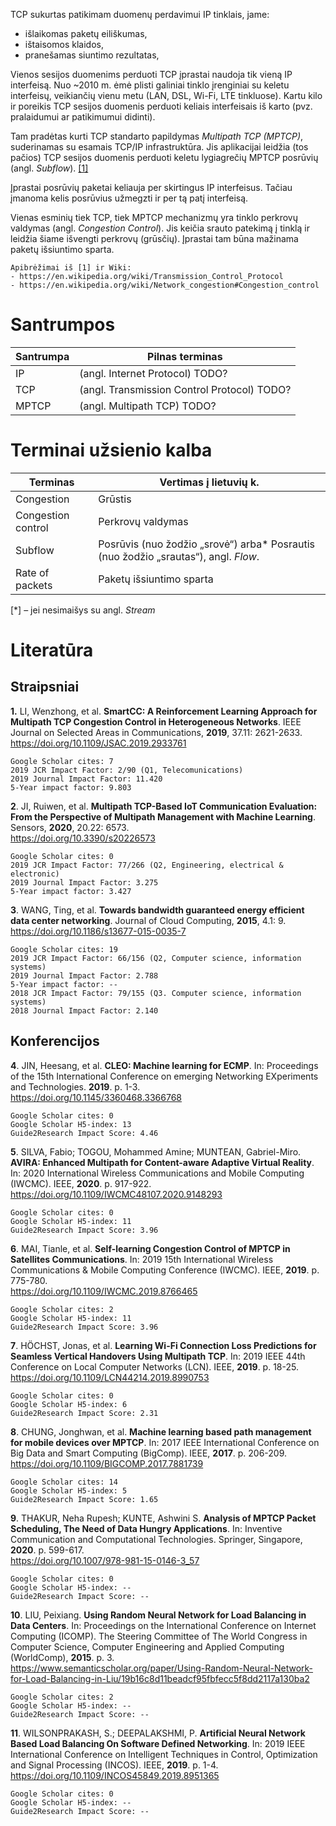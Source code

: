 TCP sukurtas patikimam duomenų perdavimui IP tinklais, jame:

* išlaikomas paketų eiliškumas,
* ištaisomos klaidos,
* pranešamas siuntimo rezultatas,

Vienos sesijos duomenims perduoti TCP įprastai naudoja tik vieną IP interfeisą.
Nuo ~2010 m. ėmė plisti galiniai tinklo įrenginiai su keletu interfeisų, veikiančių vienu metu (LAN, DSL, Wi-Fi, LTE tinkluose).
Kartu kilo ir poreikis TCP sesijos duomenis perduoti keliais interfeisais iš karto (pvz. pralaidumui ar patikimumui didinti).

Tam pradėtas kurti TCP standarto papildymas _Multipath TCP (MPTCP)_, suderinamas su esamais TCP/IP infrastruktūra.
Jis aplikacijai leidžia (tos pačios) TCP sesijos duomenis perduoti keletu lygiagrečių MPTCP posrūvių (angl. _Subflow_).
[[1]](#1)

Įprastai posrūvių paketai keliauja per skirtingus IP interfeisus.
Tačiau įmanoma kelis posrūvius užmegzti ir per tą patį interfeisą.

Vienas esminių tiek TCP, tiek MPTCP mechanizmų yra tinklo perkrovų valdymas (angl. _Congestion Control_).
Jis keičia srauto patekimą į tinklą ir leidžia šiame išvengti perkrovų (grūsčių).
Įprastai tam būna mažinama paketų išsiuntimo sparta.

    Apibrėžimai iš [1] ir Wiki:  
    - https://en.wikipedia.org/wiki/Transmission_Control_Protocol  
    - https://en.wikipedia.org/wiki/Network_congestion#Congestion_control  

<div style="page-break-after: always;"></div>


# Santrumpos

| Santrumpa                | Pilnas terminas                                                                                                                     | 
|--------------------------|-------------------------------------------------------------------------------------------------------------------------------------| 
| IP                       | (angl. Internet Protocol) TODO?
| TCP                      | (angl. Transmission Control Protocol) TODO?
| MPTCP                    | (angl. Multipath TCP) TODO?


# Terminai užsienio kalba

| Terminas                 | Vertimas į lietuvių k.                                                                                                              | 
|--------------------------|-------------------------------------------------------------------------------------------------------------------------------------| 
| Congestion               | Grūstis
| Congestion control       | Perkrovų valdymas
| Subflow                  | Posrūvis (nuo žodžio „srovė“) arba* Posrautis (nuo žodžio „srautas“), angl. _Flow_.
| Rate of packets          | Paketų išsiuntimo sparta

[*] – jei nesimaišys su angl. _Stream_


# Literatūra

## Straipsniai

<a id="1">**1.**</a>
LI, Wenzhong, et al. **SmartCC: A Reinforcement Learning Approach for Multipath TCP Congestion Control in Heterogeneous Networks**. IEEE Journal on Selected Areas in Communications, **2019**, 37.11: 2621-2633.  
https://doi.org/10.1109/JSAC.2019.2933761

    Google Scholar cites: 7   
    2019 JCR Impact Factor: 2/90 (Q1, Telecomunications)  
    2019 Journal Impact Factor: 11.420    
    5-Year impact factor: 9.803  

<a id="2">**2**.</a>
JI, Ruiwen, et al. **Multipath TCP-Based IoT Communication Evaluation: From the Perspective of Multipath Management with Machine Learning**. Sensors, **2020**, 20.22: 6573.  
https://doi.org/10.3390/s20226573

    Google Scholar cites: 0   
    2019 JCR Impact Factor: 77/266 (Q2, Engineering, electrical & electronic)  
    2019 Journal Impact Factor: 3.275  
    5-Year impact factor: 3.427  

<a id="3">**3**.</a>
WANG, Ting, et al. **Towards bandwidth guaranteed energy efficient data center networking**. Journal of Cloud Computing, **2015**, 4.1: 9.  
https://doi.org/10.1186/s13677-015-0035-7

    Google Scholar cites: 19   
    2019 JCR Impact Factor: 66/156 (Q2, Computer science, information systems)  
    2019 Journal Impact Factor: 2.788  
    5-Year impact factor: --  
    2018 JCR Impact Factor: 79/155 (Q3. Computer science, information systems)  
    2018 Journal Impact Factor: 2.140  

## Konferencijos

<a id="4">**4**.</a>
JIN, Heesang, et al. **CLEO: Machine learning for ECMP**. In: Proceedings of the 15th International Conference on emerging Networking EXperiments and Technologies. **2019**. p. 1-3.  
https://doi.org/10.1145/3360468.3366768

    Google Scholar cites: 0  
    Google Scholar H5-index: 13  
    Guide2Research Impact Score: 4.46  

<a id="5">**5**.</a>
SILVA, Fabio; TOGOU, Mohammed Amine; MUNTEAN, Gabriel-Miro. **AVIRA: Enhanced Multipath for Content-aware Adaptive Virtual Reality**. In: 2020 International Wireless Communications and Mobile Computing (IWCMC). IEEE, **2020**. p. 917-922.  
https://doi.org/10.1109/IWCMC48107.2020.9148293

    Google Scholar cites: 0  
    Google Scholar H5-index: 11  
    Guide2Research Impact Score: 3.96  

<a id="6">**6**.</a>
MAI, Tianle, et al. **Self-learning Congestion Control of MPTCP in Satellites Communications**. In: 2019 15th International Wireless Communications & Mobile Computing Conference (IWCMC). IEEE, **2019**. p. 775-780.  
https://doi.org/10.1109/IWCMC.2019.8766465

    Google Scholar cites: 2  
    Google Scholar H5-index: 11  
    Guide2Research Impact Score: 3.96  

<a id="7">**7**.</a>
HÖCHST, Jonas, et al. **Learning Wi-Fi Connection Loss Predictions for Seamless Vertical Handovers Using Multipath TCP**. In: 2019 IEEE 44th Conference on Local Computer Networks (LCN). IEEE, **2019**. p. 18-25.  
https://doi.org/10.1109/LCN44214.2019.8990753

    Google Scholar cites: 0  
    Google Scholar H5-index: 6  
    Guide2Research Impact Score: 2.31  

<a id="8">**8**.</a>
CHUNG, Jonghwan, et al. **Machine learning based path management for mobile devices over MPTCP**. In: 2017 IEEE International Conference on Big Data and Smart Computing (BigComp). IEEE, **2017**. p. 206-209.  
https://doi.org/10.1109/BIGCOMP.2017.7881739

    Google Scholar cites: 14  
    Google Scholar H5-index: 5  
    Guide2Research Impact Score: 1.65  

<a id="9">**9**.</a>
THAKUR, Neha Rupesh; KUNTE, Ashwini S. **Analysis of MPTCP Packet Scheduling, The Need of Data Hungry Applications**. In: Inventive Communication and Computational Technologies. Springer, Singapore, **2020**. p. 599-617.  
https://doi.org/10.1007/978-981-15-0146-3_57

    Google Scholar cites: 0  
    Google Scholar H5-index: --  
    Guide2Research Impact Score: --  

<a id="10">**10**.</a>
LIU, Peixiang. **Using Random Neural Network for Load Balancing in Data Centers**. In: Proceedings on the International Conference on Internet Computing (ICOMP). The Steering Committee of The World Congress in Computer Science, Computer Engineering and Applied Computing (WorldComp), **2015**. p. 3.  
https://www.semanticscholar.org/paper/Using-Random-Neural-Network-for-Load-Balancing-in-Liu/19b16c8d11beadcf95fbfecc5f8dd2117a130ba2

    Google Scholar cites: 2  
    Google Scholar H5-index: --  
    Guide2Research Impact Score: --  

<a id="11">**11**.</a>
WILSONPRAKASH, S.; DEEPALAKSHMI, P. **Artificial Neural Network Based Load Balancing On Software Defined Networking**. In: 2019 IEEE International Conference on Intelligent Techniques in Control, Optimization and Signal Processing (INCOS). IEEE, **2019**. p. 1-4.  
https://doi.org/10.1109/INCOS45849.2019.8951365

    Google Scholar cites: 0  
    Google Scholar H5-index: --  
    Guide2Research Impact Score: --  


